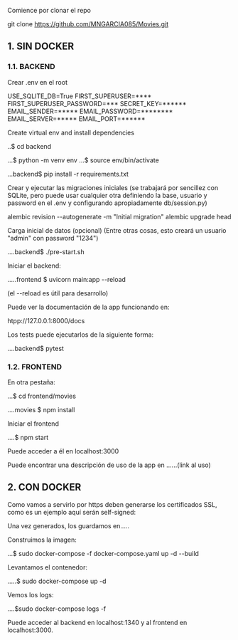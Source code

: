 Comience por clonar el repo


git clone https://github.com/MNGARCIA085/Movies.git


## 1. SIN DOCKER


### 1.1. BACKEND

Crear .env en el root

USE_SQLITE_DB=True
FIRST_SUPERUSER=****
FIRST_SUPERUSER_PASSWORD=***
SECRET_KEY=******
EMAIL_SENDER=*****
EMAIL_PASSWORD=********
EMAIL_SERVER=*****
EMAIL_PORT=******


Create virtual env and install dependencies


..$ cd backend

...$ python -m venv env
...$ source env/bin/activate


...backend$ pip install -r requirements.txt


Crear y ejecutar las migraciones iniciales (se trabajará por sencillez con SQLite,
pero puede usar cualquier otra definiendo la base, usuario y password en el .env
y configurando apropiadamente db/session.py)



alembic revision --autogenerate -m "Initial migration"
alembic upgrade head


Carga inicial de datos (opcional) (Entre otras cosas, esto creará un usuario "admin" con password "1234")

....backend$ ./pre-start.sh 



Iniciar el backend:

.....frontend $ uvicorn main:app --reload

(el --reload es útil para desarrollo)


Puede ver la documentación de la app funcionando en:

htpp://127.0.0.1:8000/docs



Los tests puede ejecutarlos de la siguiente forma:

....backend$ pytest




### 1.2. FRONTEND

En otra pestaña:

...$ cd frontend/movies

....movies $ npm install


Iniciar el frontend

....$ npm start


Puede acceder a él en localhost:3000


Puede encontrar una descripción de uso de la app en ......(link al uso)


## 2. CON DOCKER



Como vamos a servirlo por https deben generarse los certificados SSL, como es un ejemplo
aquí serán self-signed:


Una vez generados, los guardamos en.....


Construimos la imagen:

...$ sudo docker-compose -f docker-compose.yaml up -d --build


Levantamos el contenedor:


.....$ sudo docker-compose up -d


Vemos los logs:

....$sudo docker-compose logs -f



Puede acceder al backend en localhost:1340 y al frontend en localhost:3000.


